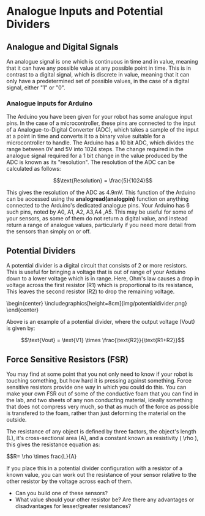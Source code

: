 # Analogue Inputs and Potential Dividers
## Analogue and Digital Signals
An analogue signal is one which is continuous in time and in value, meaning that it can have any possible value at any possible point in time. This is in contrast to a digital signal, which is discrete in value, meaning that it can only have a predetermined set of possible values, in the case of a digital signal, either "1" or "0". 
### Analogue inputs for Arduino
The Arduino you have been given for your robot has some analogue input pins. In the case of a microcontroller, these pins are connected to the input of a Analogue-to-Digital Converter (ADC), which takes a sample of the input at a point in time and converts it to a binary value suitable for a microcontroller to handle. The Arduino has a 10 bit ADC, which divides the range between 0V and 5V into 1024 steps. The change required in the analogue signal required for a 1 bit change in the value produced by the ADC is known as its "resolution". The resolution of the ADC can be calculated as follows:

$$\text{Resolution} = \frac{5}{1024}$$

This gives the resolution of the ADC as 4.9mV. This function of the Arduino can be accessed using the **analogread(analogpin)** function on anything connected to the Arduino's dedicated analogue pins. Your Arduino has 6 such pins, noted by A0, A1, A2, A3,A4 ,A5. This may be useful for some of your sensors, as some of them do not return a digital value, and instead return a range of analogue values, particularly if you need more detail from the sensors than simply on or off.

## Potential Dividers
A potential divider is a digital circuit that consists of 2 or more resistors. This is useful for bringing a voltage that is out of range of your Arduino down to a lower voltage which is in range. Here, Ohm's law causes a drop in voltage across the first resistor (R1) which is proportional to its resistance, This leaves the second resistor (R2) to drop the remaining voltage.

\begin{center}  \includegraphics[height=8cm]{img/potentialdivider.png} \end{center}

Above is an example of a potential divider, where the output voltage (Vout) is given by:

$$\text{Vout} = \text{V1} \times \frac{\text{R2}}{\text{R1+R2}}$$


## Force Sensitive Resistors (FSR)

You may find at some point that you not only need to know if your robot is touching something, but how hard it is pressing against something. Force sensitive resistors provide one way in which you could do this. You can make your own FSR out of some of the conductive foam that you can find in the lab, and two sheets of any non conducting material, ideally something that does not compress very much, so that as much of the force as possible is transfered to the foam, rather than just deforming the material on the outside.

The resistance of any object is defined by three factors, the object's length (L), it's cross-sectional area (A), and a constant known as resistivity ( \rho ), this gives the resistance equation as:

$$R= \rho \times frac{L}{A}

If you place this in a potential divider configuration with a resistor of a known value, you can work out the resistance of your sensor relative to the other resistor by the voltage across each of them.

* Can you build one of these sensors?
* What value should your other resistor be? Are there any advantages or disadvantages for lesser/greater resistances?
